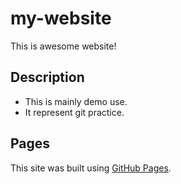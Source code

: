 # my-website
This is awesome website!
## Description
- This is mainly demo use.
- It represent git practice.

## Pages
This site was built using [GitHub Pages](https://pages.github.com/).
